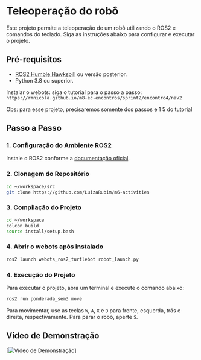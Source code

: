 # Teleoperação do robô

Este projeto permite a teleoperação de um robô utilizando o ROS2 e comandos do teclado. Siga as instruções abaixo para configurar e executar o projeto.

## Pré-requisitos

- [ROS2 Humble Hawksbill](https://docs.ros.org/en/humble/Installation.html) ou versão posterior.
- Python 3.8 ou superior.

Instalar o webots:
 siga o tutorial para o passo a passo: `https://rmnicola.github.io/m8-ec-encontros/sprint2/encontro4/nav2`

 Obs: para esse projeto, precisaremos somente dos passos e 1 5 do tutorial


## Passo a Passo

### 1. Configuração do Ambiente ROS2

Instale o ROS2 conforme a [documentação oficial](https://docs.ros.org/en/humble/Installation.html).

### 2. Clonagem do Repositório

```bash
cd ~/workspace/src
git clone https://github.com/LuizaRubim/m6-activities

```

### 3. Compilação do Projeto

```bash
cd ~/workspace
colcon build
source install/setup.bash
```

### 4. Abrir o webots após instalado


```bash
ros2 launch webots_ros2_turtlebot robot_launch.py
```


### 4. Execução do Projeto

Para executar o projeto, abra um terminal e execute o comando abaixo:
```bash
ros2 run ponderada_sem3 move
```
Para movimentar, use as teclas `W`, `A`, `X` e `D` para frente, esquerda, trás e direita, respectivamente. Para parar o robô, aperte `S`.


## Vídeo de Demonstração

[![Vídeo de Demonstração](https://youtu.be/z58X15WlP6w)]
